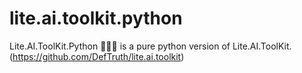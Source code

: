 # lite.ai.toolkit.python
Lite.AI.ToolKit.Python 🚀🚀🌟 is a pure python version of Lite.AI.ToolKit. (https://github.com/DefTruth/lite.ai.toolkit)
